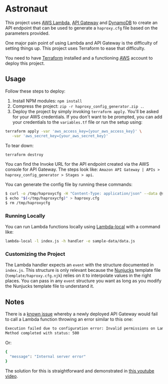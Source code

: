 # Astronaut

This project uses [AWS Lambda](https://aws.amazon.com/lambda/), [API Gateway](https://aws.amazon.com/api-gateway/) and [DynamoDB](https://aws.amazon.com/dynamodb/) to create an API endpoint that can be used to generate a `haproxy.cfg` file based on the parameters provided.

One major pain point of using Lambda and API Gateway is the difficulty of setting things up. This project uses Terraform to ease that difficulty.

You need to have [Terraform](https://www.terraform.io/) installed and a functioning [AWS](https://aws.amazon.com/) account to deploy this project.

## Usage

Follow these steps to deploy:

1. Install NPM modules: `npm install`
2. Compress the project: `zip -r haproxy_config_generator.zip .`.
3. Deploy the project by simply invoking `terraform apply`. You'll be asked for your AWS credentials. If you don't want to be prompted, you can add your credentials to the `variables.tf` file or run the setup using:
```bash
terraform apply -var 'aws_access_key={your_aws_access_key}' \
   -var 'aws_secret_key={your_aws_secret_key}'
```

To tear down:
```bash
terraform destroy
```

You can find the Invoke URL for the API endpoint created via the AWS console for API Gateway. The steps look like: `Amazon API Gateway | APIs > haproxy_config_generator > Stages > api`.

You can generate the config file by running these commands:
```bash
$ curl -o /tmp/haproxycfg -H "Content-Type: application/json" --data @sample-data/data.json <invoke_url>/generate
$ echo "$(</tmp/haproxycfg)" > haproxy.cfg
$ rm /tmp/haproxycfg
```

### Running Locally

You can run Lambda functions locally using [Lambda-local](https://github.com/ashiina/lambda-local) with a command like:
```bash
lambda-local -l index.js -h handler -e sample-data/data.js
```

### Customizing the Project

The Lambda handler expects an `event` with the structure documented in `index.js`. This structure is only relevant because the [Nunjucks](https://github.com/mozilla/nunjucks) template file (`template/haproxy.cfg.njk`) relies on it to interpolate values in the right places. You can pass in any `event` structure you want as long as you modify the Nunjucks template file to understand it.

## Notes

There is a [known issue](https://forums.aws.amazon.com/message.jspa?messageID=678324) whereby a newly deployed API Gateway would fail to call a Lambda function throwing an error similar to this one:
```bash
Execution failed due to configuration error: Invalid permissions on Lambda function
Method completed with status: 500
```
Or:
```bash
{
  "message": "Internal server error"
}
```
The solution for this is straightforward and demonstrated in [this youtube video](https://www.youtube.com/watch?v=H4LM_jw5zzs).
